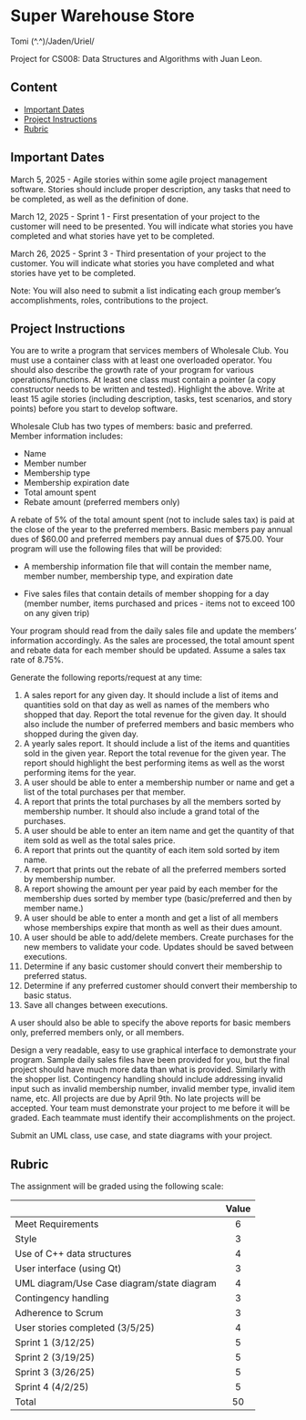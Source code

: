 # Super Warehouse Store
Tomi (^.^)/Jaden/Uriel/

Project for CS008: Data Structures and Algorithms with Juan Leon.

## Content

* [Important Dates](#important-dates)
* [Project Instructions](#project-instructions)
* [Rubric](#rubric)

## Important Dates

March 5, 2025 \- Agile stories within some agile project management software.    Stories should include proper description, any tasks that need to be completed, as well as the definition of done.

March 12, 2025 \- Sprint 1 \- First presentation of your project to the customer will need to be presented.  You will indicate what stories you have completed and what stories have yet to be completed.  

March 26, 2025 \- Sprint 3 \- Third presentation of your project to the customer.  You will indicate what stories you have completed and what stories have yet to be completed.  

Note:  You will also need to submit a list indicating each group member’s accomplishments, roles, contributions to the project.

## Project Instructions

You are to write a program that services members of Wholesale Club.  You must use a container class with at least one overloaded operator.  You should also describe the growth rate of your program for various operations/functions. At least one class must contain a pointer (a copy constructor needs to be written and tested).   Highlight the above.  Write at least 15 agile stories (including description, tasks, test scenarios, and story points) before you start to develop software.

Wholesale Club has two types of members: basic and preferred.   
Member information includes:

- Name  
- Member number  
- Membership type  
- Membership expiration date  
- Total amount spent  
- Rebate amount (preferred members only)

A rebate of 5% of the total amount spent (not to include sales tax) is paid at the close of the year to the preferred members. Basic members pay annual dues of $60.00 and preferred members pay annual dues of $75.00. Your program will use the following files that will be provided:

- A membership information file that will contain the member name, member number, membership type, and expiration date

- Five sales files that contain details of member shopping for a day (member number, items purchased and prices \- items not to exceed 100 on any given trip)

Your program should read from the daily sales file and update the members’ information accordingly. As the sales are processed, the total amount spent and rebate data for each member should be updated. Assume a sales tax rate of 8.75%.

Generate the following reports/request at any time:

1. A sales report for any given day. It should include a list of items and quantities sold on that day as well as names of the members who shopped that day.  Report the total revenue for the given day.  It should also include the number of preferred members and basic members who shopped during the given day.  
2. A yearly sales report.  It should include a list of the items and quantities sold in the given year.  Report the total revenue for the given year.  The report should highlight the best performing items as well as the worst performing items for the year.    
3. A user should be able to enter a membership number or name and get a list of the total purchases per that member.  
4. A report that prints the total purchases by all the members sorted by membership number.  It should also include a grand total of the purchases.  
5. A user should be able to enter an item name and get the quantity of that item sold as well as the total sales price.  
6. A report that prints out the quantity of each item sold sorted by item name.  
7. A report that prints out the rebate of all the preferred members sorted by membership number.  
8. A report showing the amount per year paid by each member for the membership dues sorted by member type (basic/preferred and then by member name.)  
9. A user should be able to enter a month and get a list of all members whose memberships expire that month as well as their dues amount.  
10. A user should be able to add/delete members.   Create purchases for the new members to validate your code.  Updates should be saved between executions.  
11. Determine if any basic customer should convert their membership to preferred status.  
12. Determine if any preferred customer should convert their membership to basic status.  
13. Save all changes between executions.  

A user should also be able to specify the above reports for basic members only, preferred members only, or all members.

Design a very readable, easy to use graphical interface to demonstrate your program.  Sample daily sales files have been provided for you, but the final project should have much more data than what is provided.  Similarly with the shopper list.  Contingency handling should include addressing invalid input such as invalid membership number, invalid member type, invalid item name, etc.  All projects are due by April 9th.   No late projects will be accepted. Your team must demonstrate your project to me before it will be graded.   Each teammate must identify their accomplishments on the project.  

Submit an UML class, use case, and state diagrams with your project.

## Rubric

The assignment will be graded using the following scale:

|  | Value |
| :---- | :---: |
| Meet Requirements | 6 |
| Style | 3 |
| Use of C++ data structures | 4 |
| User interface (using Qt) | 3 |
| UML diagram/Use Case diagram/state diagram | 4 |
| Contingency handling | 3 |
| Adherence to Scrum | 3 |
| User stories completed (3/5/25) | 4 |
| Sprint 1 (3/12/25)  | 5 |
| Sprint 2 (3/19/25) | 5 |
| Sprint 3 (3/26/25) | 5 |
| Sprint 4 (4/2/25) | 5 |
| Total | 50 |
